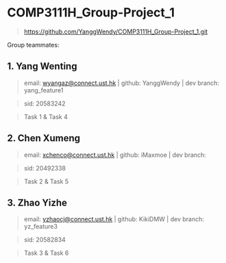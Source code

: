 # COMP3111H_Group-Project_1

> https://github.com/YanggWendy/COMP3111H_Group-Project_1.git

Group teammates:

## 1. Yang Wenting

> email:  wyangaz@connect.ust.hk | github: YanggWendy | dev branch: yang_feature1

> sid: 20583242

> Task 1 & Task 4

## 2. Chen Xumeng

> email: xchenco@connect.ust.hk | github: iMaxmoe | dev branch:

> sid: 20492338

> Task 2 & Task 5

## 3. Zhao Yizhe

> email: yzhaocj@connect.ust.hk | github: KikiDMW | dev branch: yz_feature3

> sid: 20582834

> Task 3 & Task 6